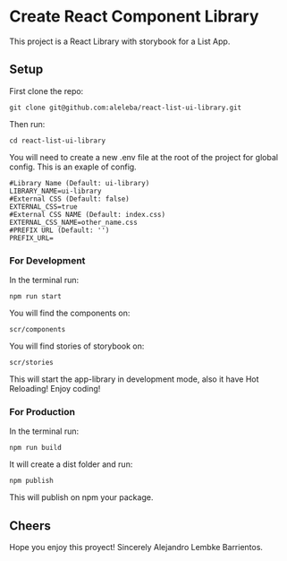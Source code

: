 # Create React Component Library

This project is a React Library with storybook for a List App.

## Setup
First clone the repo:
```
git clone git@github.com:aleleba/react-list-ui-library.git
```
Then run:
```
cd react-list-ui-library
```
You will need to create a new .env file at the root of the project for global config.
This is an exaple of config.
```
#Library Name (Default: ui-library)
LIBRARY_NAME=ui-library
#External CSS (Default: false)
EXTERNAL_CSS=true
#External CSS NAME (Default: index.css)
EXTERNAL_CSS_NAME=other_name.css
#PREFIX URL (Default: '')
PREFIX_URL=
```

### For Development
In the terminal run:
```
npm run start
```
You will find the components on:
```
scr/components
```
You will find stories of storybook on:
```
scr/stories
```

This will start the app-library in development mode, also it have Hot Reloading!
Enjoy coding!

### For Production
In the terminal run:
```
npm run build
```
It will create a dist folder and run:
```
npm publish
```
This will publish on npm your package.

## Cheers
Hope you enjoy this proyect! Sincerely Alejandro Lembke Barrientos.